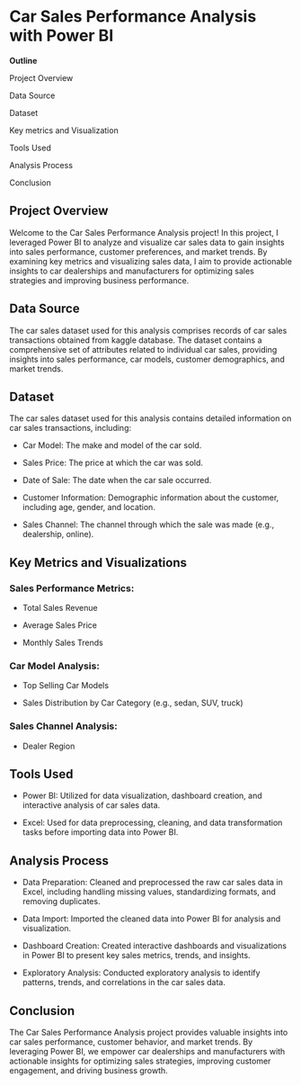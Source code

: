 # Car Sales Performance Analysis with Power BI

**Outline**

Project Overview

Data Source

Dataset

Key metrics and Visualization

Tools Used

Analysis Process

Conclusion

## Project Overview

Welcome to the Car Sales Performance Analysis project! In this project, I leveraged Power BI to analyze and visualize car sales data to gain insights into sales performance, customer preferences, and market trends. By examining key metrics and visualizing sales data, I aim to provide actionable insights to car dealerships and manufacturers for optimizing sales strategies and improving business performance.

## Data Source

The car sales dataset used for this analysis comprises records of car sales transactions obtained from kaggle database. The dataset contains a comprehensive set of attributes related to individual car sales, providing insights into sales performance, car models, customer demographics, and market trends.

## Dataset
The car sales dataset used for this analysis contains detailed information on car sales transactions, including:

- Car Model: The make and model of the car sold.
  
- Sales Price: The price at which the car was sold.
  
- Date of Sale: The date when the car sale occurred.
  
- Customer Information: Demographic information about the customer, including age, gender, and location.
  
- Sales Channel: The channel through which the sale was made (e.g., dealership, online).
  
## Key Metrics and Visualizations

### Sales Performance Metrics:

- Total Sales Revenue

- Average Sales Price

- Monthly Sales Trends
  
### Car Model Analysis:

- Top Selling Car Models

- Sales Distribution by Car Category (e.g., sedan, SUV, truck)

### Sales Channel Analysis:

- Dealer Region
  
## Tools Used

- Power BI: Utilized for data visualization, dashboard creation, and interactive analysis of car sales data.

- Excel: Used for data preprocessing, cleaning, and data transformation tasks before importing data into Power BI.

## Analysis Process

- Data Preparation: Cleaned and preprocessed the raw car sales data in Excel, including handling missing values, standardizing formats, and removing duplicates.

- Data Import: Imported the cleaned data into Power BI for analysis and visualization.

- Dashboard Creation: Created interactive dashboards and visualizations in Power BI to present key sales metrics, trends, and insights.

- Exploratory Analysis: Conducted exploratory analysis to identify patterns, trends, and correlations in the car sales data.

## Conclusion
The Car Sales Performance Analysis project provides valuable insights into car sales performance, customer behavior, and market trends. By leveraging Power BI, we empower car dealerships and manufacturers with actionable insights for optimizing sales strategies, improving customer engagement, and driving business growth.

